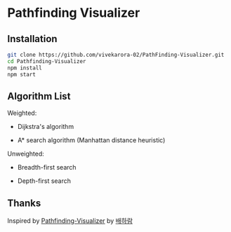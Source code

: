 # Pathfinding Visualizer
## Installation

```bash
git clone https://github.com/vivekarora-02/PathFinding-Visualizer.git
cd Pathfinding-Visualizer
npm install
npm start
```

## Algorithm List

Weighted:

- Dijkstra's algorithm

- A\* search algorithm (Manhattan distance heuristic)

Unweighted:

- Breadth-first search

- Depth-first search

## Thanks

Inspired by [Pathfinding-Visualizer](https://github.com/baeharam/Pathfinding-Visualizer) by [배하람](https://github.com/baeharam)
